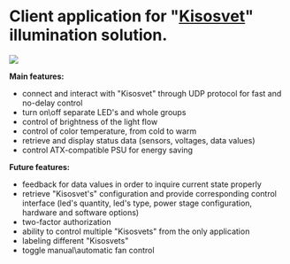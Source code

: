 # **Client application for "<a href="https://github.com/alicepergatta/KisosvetV2">Kisosvet</a>" illumination solution.**


![](http://i.piccy.info/i9/70bf446e2c46f7b939384bdc852296c9/1495725771/18478/1148749/Screenshot_20170525_175038.png)



**Main features:** 

- connect and interact with "Kisosvet" through UDP protocol for fast and no-delay control
- turn on\off separate LED's and whole groups
- control of brightness of the light flow
- control of color temperature, from cold to warm
- retrieve and display status data (sensors, voltages, data values)
- control ATX-compatible PSU for energy saving

**Future features:**
- feedback for data values in order to inquire current state properly
- retrieve "Kisosvet's" configuration and provide corresponding control interface
(led's quantity, led's type, power stage configuration, hardware and software options)
- two-factor authorization
- ability to control multiple "Kisosvets" from the only application
- labeling different "Kisosvets"
- toggle manual\automatic fan control
